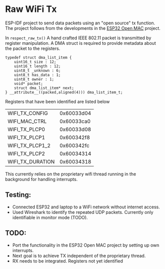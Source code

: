 # Raw WiFi Tx
ESP-IDF project to send data packets using an "open source" tx function. The project follows from the developments in the [ESP32 Open MAC](https://esp32-open-mac.be/) project. 

In `respect_raw_tx()` A hand crafted IEEE 802.11 packet is transmitted by register manipulation. A DMA struct is required to provide metadata about the packet to the registers.

```
typedef struct dma_list_item {
	uint16_t size : 12;
	uint16_t length : 12;
	uint8_t _unknown : 6;
	uint8_t has_data : 1;
	uint8_t owner : 1; 
	void* packet;
	struct dma_list_item* next;
} __attribute__((packed,aligned(4))) dma_list_item_t;
```

Registers that have been identified are listed below

|                  |            |
| ---------------- | ---------- |
| WIFI_TX_CONFIG   | 0x60033d04 |
| WIFI_MAC_CTRL    | 0x60033ca0 |
| WIFI_TX_PLCP0    | 0x60033d08 |
| WIFI_TX_PLCP1    | 0x600342f8 |
| WIFI_TX_PLCP1_2  | 0x600342fc |
| WIFI_TX_PLCP2    | 0x60034314 |
| WIFI_TX_DURATION | 0x60034318 |

This currently relies on the proprietary wifi thread running in the background for handling interrupts.

## Testing:
 - Connected ESP32 and laptop to a WiFi network without internet access.
 - Used Wireshark to identify the repeated UDP packets. Currently only identifiable in monitor mode (TODO).

## TODO:
 - Port the functionality in the ESP32 Open MAC project by setting up own interrupts.
 - Next goal is to achieve TX independent of the proprietary thread.
 - RX needs to be integrated. Registers not yet identified

